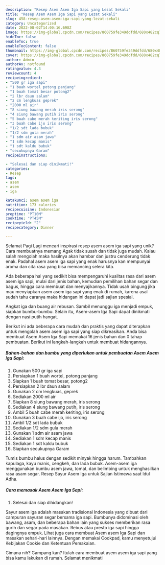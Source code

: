 ```yaml
---
description: "Resep Asem Asem Iga Sapi yang Lezat Sekali"
title: "Resep Asem Asem Iga Sapi yang Lezat Sekali"
slug: 458-resep-asem-asem-iga-sapi-yang-lezat-sekali
category: Uncategorized
date: 2022-08-02T14:00:16.698Z
image: https://img-global.cpcdn.com/recipes/860759fe349ddfdd/680x482cq70/asem-asem-iga-sapi-foto-resep-utama.jpg
hideToc: false
enableToc: true
enableTocContent: false
thumbnail: https://img-global.cpcdn.com/recipes/860759fe349ddfdd/680x482cq70/asem-asem-iga-sapi-foto-resep-utama.jpg
cover: https://img-global.cpcdn.com/recipes/860759fe349ddfdd/680x482cq70/asem-asem-iga-sapi-foto-resep-utama.jpg
author: Admin
authorAv: notfound
ratingvalue: 4.3
reviewcount: 4
recipeingredient:
- "500 gr iga sapi"
- "1 buah wortel potong panjang"
- "1 buah tomat besar potong2"
- "2 lbr daun salam"
- "2 cm lengkuas geprek"
- "2000 ml air"
- "8 siung bawang merah iris serong"
- "4 siung bawang putih iris serong"
- "5 buah cabe merah keriting iris serong"
- "3 buah cabe ijo iris serong"
- "1/2 sdt lada bubuk"
- "1/2 sdm gula merah"
- "1 sdm air asam jawa"
- "1 sdm kecap manis"
- "1 sdt kaldu bubuk"
- "secukupnya Garam"
recipeinstructions:

- "Selesai dan siap dinikmati!"
categories:
- Resep
tags:
- asem
- asem
- iga

katakunci: asem asem iga 
nutrition: 173 calories
recipecuisine: Indonesian
preptime: "PT10M"
cooktime: "PT45M"
recipeyield: "2"
recipecategory: Dinner

---
```



Selamat Pagi Lagi mencari inspirasi resep asem asem iga sapi yang unik? Cara membuatnya memang Agak tidak susah dan tidak juga mudah. Kalau salah mengolah maka hasilnya akan hambar dan justru cenderung tidak enak. Padahal asem asem iga sapi yang enak harusnya kan mempunyai aroma dan cita rasa yang bisa memancing selera kita.


Ada beberapa hal yang sedikit bisa mempengaruhi kualitas rasa dari asem asem iga sapi, mulai dari jenis bahan, kemudian pemilihan bahan segar dan bagus, hingga cara membuat dan menyajikannya. Tidak usah bingung jika mau menyiapkan asem asem iga sapi yang enak di rumah, karena asal sudah tahu caranya maka hidangan ini dapat jadi sajian spesial.

Angkat iga dan buang air rebusan. Sambil menunggu iga menjadi empuk, siapkan bumbu-bumbu. Selain itu, Asem-asem Iga Sapi dapat dinikmati dengan nasi putih hangat.


Berikut ini ada beberapa cara mudah dan praktis yang dapat diterapkan untuk mengolah asem asem iga sapi yang siap dikreasikan. Anda bisa membuat Asem Asem Iga Sapi memakai 16 jenis bahan dan 0 tahap pembuatan. Berikut ini langkah-langkah untuk membuat hidangannya.

<!--inarticleads1-->

##### Bahan-bahan dan bumbu yang diperlukan untuk pembuatan Asem Asem Iga Sapi:

1. Gunakan 500 gr iga sapi
1. Persiapkan 1 buah wortel, potong panjang
1. Siapkan 1 buah tomat besar, potong2
1. Persiapkan 2 lbr daun salam
1. Gunakan 2 cm lengkuas, geprek
1. Sediakan 2000 ml air
1. Siapkan 8 siung bawang merah, iris serong
1. Sediakan 4 siung bawang putih, iris serong
1. Ambil 5 buah cabe merah keriting, iris serong
1. Gunakan 3 buah cabe ijo, iris serong
1. Ambil 1/2 sdt lada bubuk
1. Sediakan 1/2 sdm gula merah
1. Gunakan 1 sdm air asam jawa
1. Sediakan 1 sdm kecap manis
1. Sediakan 1 sdt kaldu bubuk
1. Siapkan secukupnya Garam


Tumis bumbu halus dengan sedikit minyak hingga harum. Tambahkan kapulaga, kayu manis, cengkeh, dan lada bubuk. Asem-asem iga menggunakan bumbu asem jawa, tomat, dan belimbing untuk menghasilkan rasa asam segar. Resep Sayur Asem Iga untuk Sajian Istimewa saat Idul Adha. 

<!--inarticleads2-->

##### Cara memasak Asem Asem Iga Sapi:


1. Selesai dan siap dihidangkan!

Sayur asem iga adalah masakan tradisional Indonesia yang dibuat dari campuran sayuran segar bersama iga sapi. Bumbunya didominasi oleh bawang, asam, dan beberapa bahan lain yang sukses memberikan rasa gurih dan segar pada masakan. Rebus atau presto iga sapi hingga dagingnya empuk. Lihat juga cara membuat Asem asem Iga Sapi dan masakan sehari-hari lainnya. Dengan memakai Cookpad, kamu menyetujui Kebijakan Cookie dan Ketentuan Pemakaian. 

Gimana nih? Gampang kan? Itulah cara membuat asem asem iga sapi yang bisa kamu lakukan di rumah. Selamat menikmati
